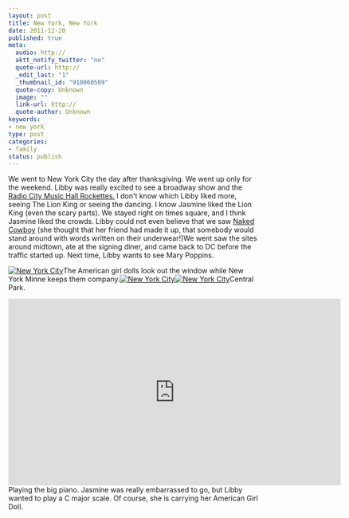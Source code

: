 ```yaml
--- 
layout: post
title: New York, New York
date: 2011-12-20
published: true
meta: 
  audio: http://
  aktt_notify_twitter: "no"
  quote-url: http://
  _edit_last: "1"
  _thumbnail_id: "910060509"
  quote-copy: Unknown
  image: ""
  link-url: http://
  quote-author: Unknown
keywords: 
- new york
type: post
categories: 
- family
status: publish
---
```

We went to New York City the day after thanksgiving. We went up only for the weekend. Libby was really excited to see a broadway show and the [Radio City Music Hall Rockettes.](http://liblab.net/eick/blog/2011/11/28/libby-draws-the-rockettes/ "Libby draws the Rockettes") I don't know which Libby liked more, seeing The Lion King or seeing the dancing. I know Jasmine liked the Lion King (even the scary parts). We stayed right on times square, and I think Jasmine liked the crowds. Libby could not even believe that we saw [Naked Cowboy](http://en.wikipedia.org/wiki/Naked_Cowboy) (she thought that her friend had made it up, that somebody would stand around with words written on their underwear!)We went saw the sites around midtown, ate at the signing diner, and came back to DC before the traffic started up. Next time, Libby wants to see Mary Poppins.

[![](http://media.eick.us/2011/12/new-york--333x500.jpg "New York City")](http://media.eick.us/2011/12/new-york-.jpg)The American girl dolls look out the window while New York Minne keeps them company.[![](http://media.eick.us/2011/12/new-york-5-500x500.jpg "New York City")](http://media.eick.us/2011/12/new-york-5.jpg)[![](http://media.eick.us/2011/12/new-york-4-500x333.jpg "New York City")](http://media.eick.us/2011/12/new-york-4.jpg)Central Park.

<iframe src="http://player.vimeo.com/video/32838414?title=0&amp;byline=0&amp;portrait=0" frameborder="0" height="375" width="667"></iframe>Playing the big piano. Jasmine was really embarrassed to go, but Libby wanted to play a C major scale. Of course, she is carrying her American Girl Doll.
